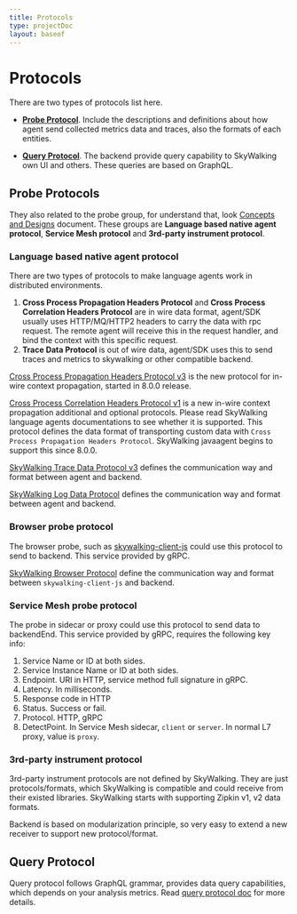 ```yaml
---
title: Protocols
type: projectDoc
layout: baseof
---
```

# Protocols
There are two types of protocols list here. 

- [**Probe Protocol**](#probe-protocols). Include the descriptions and definitions about how agent send collected metrics data and traces, also the formats of each entities.

- [**Query Protocol**](#query-protocol). The backend provide query capability to SkyWalking own UI and others. These queries are based on GraphQL.


## Probe Protocols
They also related to the probe group, for understand that, look [Concepts and Designs](../../concepts-and-designs/readme) document.
These groups are **Language based native agent protocol**, **Service Mesh protocol** and **3rd-party instrument protocol**.

### Language based native agent protocol
There are two types of protocols to make language agents work in distributed environments.
1. **Cross Process Propagation Headers Protocol** and **Cross Process Correlation Headers Protocol** are in wire data format, 
agent/SDK usually uses HTTP/MQ/HTTP2 headers
to carry the data with rpc request. The remote agent will receive this in the request handler, and bind the context 
with this specific request.
1. **Trace Data Protocol** is out of wire data, agent/SDK uses this to send traces and metrics to skywalking or other
compatible backend. 

[Cross Process Propagation Headers Protocol v3](../Skywalking-Cross-Process-Propagation-Headers-Protocol-v3) is the new protocol for 
in-wire context propagation, started in 8.0.0 release.

[Cross Process Correlation Headers Protocol v1](../Skywalking-Cross-Process-Correlation-Headers-Protocol-v1) is a new in-wire context propagation additional and optional protocols. 
Please read SkyWalking language agents documentations to see whether it is supported. 
This protocol defines the data format of transporting custom data with `Cross Process Propagation Headers Protocol`.
SkyWalking javaagent begins to support this since 8.0.0.

[SkyWalking Trace Data Protocol v3](../Trace-Data-Protocol-v3) defines the communication way and format between agent and backend.

[SkyWalking Log Data Protocol](../Log-Data-Protocol) defines the communication way and format between agent and backend.

### Browser probe protocol

The browser probe, such as  [skywalking-client-js](https://github.com/apache/skywalking-client-js) could use this protocol to send to backend. This service provided by gRPC.

[SkyWalking Browser Protocol](../Browser-Protocol) define the communication way and format between `skywalking-client-js` and backend.

### Service Mesh probe protocol
The probe in sidecar or proxy could use this protocol to send data to backendEnd. This service provided by gRPC, requires 
the following key info:

1. Service Name or ID at both sides.
1. Service Instance Name or ID at both sides.
1. Endpoint. URI in HTTP, service method full signature in gRPC.
1. Latency. In milliseconds.
1. Response code in HTTP
1. Status. Success or fail.
1. Protocol. HTTP, gRPC
1. DetectPoint. In Service Mesh sidecar, `client` or `server`. In normal L7 proxy, value is `proxy`.


### 3rd-party instrument protocol
3rd-party instrument protocols are not defined by SkyWalking. They are just protocols/formats, which SkyWalking is compatible and
could receive from their existed libraries. SkyWalking starts with supporting Zipkin v1, v2 data formats.

Backend is based on modularization principle, so very easy to extend a new receiver to support new protocol/format.

## Query Protocol
Query protocol follows GraphQL grammar, provides data query capabilities, which depends on your analysis metrics.
Read [query protocol doc](../query-protocol) for more details.
